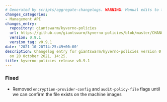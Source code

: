 ```yaml
---
# Generated by scripts/aggregate-changelogs. WARNING: Manual edits to this files will be overwritten.
changes_categories:
- Management API
changes_entry:
  repository: giantswarm/kyverno-policies
  url: https://github.com/giantswarm/kyverno-policies/blob/master/CHANGELOG.md#091---2021-10-20
  version: 0.9.1
  version_tag: v0.9.1
date: '2021-10-20T14:25:49+00:00'
description: Changelog entry for giantswarm/kyverno-policies version 0.9.1, published
  on 20 October 2021, 14:25.
title: kyverno-policies release v0.9.1
---
```


### Fixed
- Removed `encryption-provider-config` and `audit-policy-file` flags until we can confirm the file exists on the machine images
